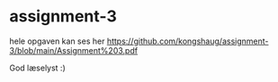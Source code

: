 # assignment-3

hele opgaven kan ses her https://github.com/kongshaug/assignment-3/blob/main/Assignment%203.pdf

God læselyst :) 

